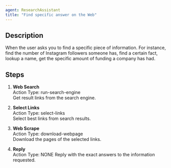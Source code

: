 ```yaml
---
agent: ResearchAssistant
title: "Find specific answer on the Web"
---
```


## Description
When the user asks you to find a specific piece of information. For instance, find the number of Instagram followers someone has, find a certain fact, lookup a name, get the specific amount of funding a company has had.

## Steps
1. **Web Search**  
   Action Type: run-search-engine  
   Get result links from the search engine.

2. **Select Links**  
   Action Type: select-links  
   Select best links from search results.

3. **Web Scrape**  
   Action Type: download-webpage  
   Download the pages of the selected links.

4. **Reply**  
   Action Type: NONE
   Reply with the exact answers to the information requested.
